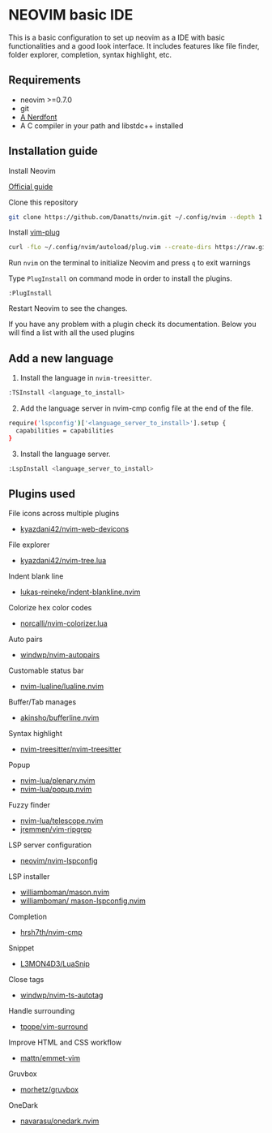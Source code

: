 # NEOVIM basic IDE

This is a basic configuration to set up neovim as a IDE with basic functionalities and a good look interface.
It includes features like file finder, folder explorer, completion, syntax highlight, etc.

## Requirements

- neovim >=0.7.0
- git
- [A Nerdfont](https://github.com/ryanoasis/nerd-fonts)
- A C compiler in your path and libstdc++ installed

## Installation guide

Install Neovim

[Official guide](https://github.com/neovim/neovim/wiki/Installing-Neovim)

Clone this repository

```sh
git clone https://github.com/Danatts/nvim.git ~/.config/nvim --depth 1
```

Install [vim-plug](https://github.com/junegunn/vim-plug)

```sh
curl -fLo ~/.config/nvim/autoload/plug.vim --create-dirs https://raw.githubusercontent.com/junegunn/vim-plug/master/plug.vim
```

Run `nvim` on the terminal to initialize Neovim and press `q` to exit warnings

Type `PlugInstall` on command mode in order to install the plugins.

```
:PlugInstall
```

Restart Neovim to see the changes.

If you have any problem with a plugin check its documentation. Below you will find a list with all
the used plugins

## Add a new language

1. Install the language in `nvim-treesitter`.

```sh
:TSInstall <language_to_install>
```

2. Add the language server in nvim-cmp config file at the end of the file.

```sh
require('lspconfig')['<language_server_to_install>'].setup {
  capabilities = capabilities
}
```

3. Install the language server.

```sh
:LspInstall <language_server_to_install>
```

## Plugins used

File icons across multiple plugins
- [ kyazdani42/nvim-web-devicons ](https://github.com/kyazdani42/nvim-web-devicons)

File explorer
- [ kyazdani42/nvim-tree.lua ](https://github.com/kyazdani42/nvim-tree.lua)

Indent blank line
- [ lukas-reineke/indent-blankline.nvim ](https://github.com/lukas-reineke/indent-blankline.nvim)

Colorize hex color codes
- [ norcalli/nvim-colorizer.lua ](https://github.com/norcalli/nvim-colorizer.lua)

Auto pairs
- [ windwp/nvim-autopairs ](https://github.com/windwp/nvim-autopairs)

Customable status bar
- [ nvim-lualine/lualine.nvim ](https://github.com/nvim-lualine/lualine.nvim)

Buffer/Tab manages
- [ akinsho/bufferline.nvim ](https://github.com/akinsho/bufferline.nvim)

Syntax highlight
- [ nvim-treesitter/nvim-treesitter ](https://github.com/nvim-treesitter/nvim-treesitter)

Popup
- [ nvim-lua/plenary.nvim ](https://github.com/nvim-lua/plenary.nvim)
- [ nvim-lua/popup.nvim ](https://github.com/nvim-lua/popup.nvim)

Fuzzy finder
- [ nvim-lua/telescope.nvim ](https://github.com/nvim-telescope/telescope.nvim)
- [ jremmen/vim-ripgrep ](https://github.com/jremmen/vim-ripgrep)

LSP server configuration
- [ neovim/nvim-lspconfig ](https://github.com/neovim/nvim-lspconfig)

LSP installer
- [  williamboman/mason.nvim ](https://github.com/williamboman/mason.nvim)
- [  williamboman/ mason-lspconfig.nvim ](https://github.com/williamboman/mason-lspconfig.nvim)

Completion
- [ hrsh7th/nvim-cmp ](https://github.com/hrsh7th/nvim-cmp)

Snippet
- [ L3MON4D3/LuaSnip ](https://github.com/L3MON4D3/LuaSnip)

Close tags
- [ windwp/nvim-ts-autotag ](https://github.com/windwp/nvim-ts-autotag)

Handle surrounding
- [ tpope/vim-surround ](https://github.com/tpope/vim-surround)

Improve HTML and CSS workflow
- [ mattn/emmet-vim ](https://github.com/mattn/emmet-vim)

Gruvbox
- [ morhetz/gruvbox ](https://github.com/morhetz/gruvbox)

OneDark
- [ navarasu/onedark.nvim ](https://github.com/navarasu/onedark.nvim)
